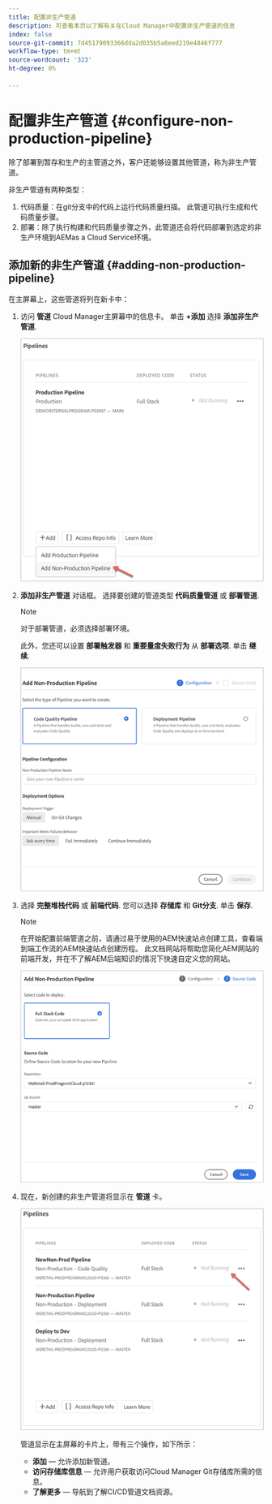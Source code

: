 ```yaml
---
title: 配置非生产管道
description: 可查看本页以了解有关在Cloud Manager中配置非生产管道的信息
index: false
source-git-commit: 7d45179093366dda2d035b5a8eed219e4846f777
workflow-type: tm+mt
source-wordcount: '323'
ht-degree: 0%

---
```



# 配置非生产管道 {#configure-non-production-pipeline}

除了部署到暂存和生产的主管道之外，客户还能够设置其他管道，称为非生产管道。

非生产管道有两种类型：

1. 代码质量：在git分支中的代码上运行代码质量扫描。 此管道可执行生成和代码质量步骤。
1. 部署：除了执行构建和代码质量步骤之外，此管道还会将代码部署到选定的非生产环境到AEMas a Cloud Service环境。

## 添加新的非生产管道 {#adding-non-production-pipeline}

在主屏幕上，这些管道将列在新卡中：

1. 访问 **管道** Cloud Manager主屏幕中的信息卡。 单击 **+添加** 选择 **添加非生产管道**.

   ![](/help/implementing/cloud-manager/assets/configure-pipeline/nonprod-pipeline-add1.png)

1. **添加非生产管道**  对话框。 选择要创建的管道类型 **代码质量管道** 或 **部署管道**.

   >[!NOTE]
   >对于部署管道，必须选择部署环境。

   此外，您还可以设置 **部署触发器** 和 **重要量度失败行为** 从 **部署选项**. 单击 **继续**.

   ![](/help/implementing/cloud-manager/assets/configure-pipeline/nonprod-pipeline-add2.png)

1. 选择 **完整堆栈代码** 或 **前端代码**. 您可以选择 **存储库** 和 **Git分支**. 单击 **保存**.

   >[!NOTE]
   >在开始配置前端管道之前，请通过易于使用的AEM快速站点创建工具，查看端到端工作流的AEM快速站点创建历程。 此文档网站将帮助您简化AEM网站的前端开发，并在不了解AEM后端知识的情况下快速自定义您的网站。

   ![](/help/implementing/cloud-manager/assets/configure-pipeline/nonprod-pipeline-add3.png)

1. 现在，新创建的非生产管道将显示在 **管道** 卡。

   ![](/help/implementing/cloud-manager/assets/configure-pipeline/nonprod-pipeline-add4.png)


   管道显示在主屏幕的卡片上，带有三个操作，如下所示：

   * **添加**  — 允许添加新管道。
   * **访问存储库信息**  — 允许用户获取访问Cloud Manager Git存储库所需的信息。
   * **了解更多**  — 导航到了解CI/CD管道文档资源。